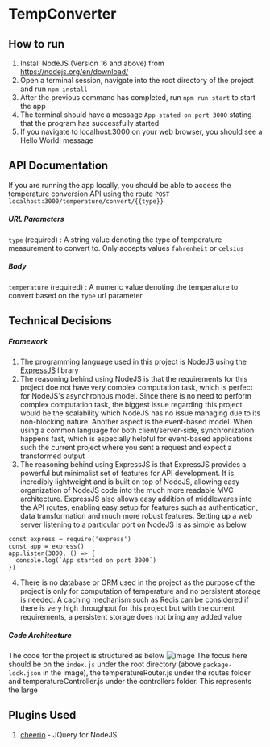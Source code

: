 # TempConverter
## How to run
1. Install NodeJS (Version 16 and above) from https://nodejs.org/en/download/
2. Open a terminal session, navigate into the root directory of the project and run ```npm install```
3. After the previous command has completed, run ```npm run start``` to start the app
4. The terminal should have a message ```App stated on port 3000``` stating that the program has successfully started
5. If you navigate to localhost:3000 on your web browser, you should see a Hello World! message
## API Documentation
If you are running the app locally, you should be able to access the temperature conversion API using the route
```POST localhost:3000/temperature/convert/{{type}}```
##### URL Parameters
```type``` (required) : A string value denoting the type of temperature measurement to convert to. Only accepts values ```fahrenheit``` or ```celsius```
##### Body
```temperature``` (required) : A numeric value denoting the temperature to convert based on the ```type``` url parameter

## Technical Decisions
##### Framework
1. The programming language used in this project is NodeJS using the [ExpressJS](https://expressjs.com/) library
2. The reasoning behind using NodeJS is that the requirements for this project doe not have very complex computation task, which is perfect for NodeJS's asynchronous model. Since there is no need to perform complex computation task, the biggest issue regarding this project would be the scalability which NodeJS has no issue managing due to its non-blocking nature. Another aspect is the event-based model. When using a common language for both client/server-side, synchronization happens fast, which is especially helpful for event-based applications such the current project where you sent a request and expect a transformed output
3. The reasoning behind using ExpressJS is that ExpressJS provides a powerful but minimalist set of features for API development. It is incredibly lightweight and is built on top of NodeJS, allowing easy organization of NodeJS code into the much more readable MVC architecture. ExpressJS also allows easy addition of middlewares into the API routes, enabling easy setup for features such as authentication, data transformation and much more robust features. Setting up a web server listening to a particular port on NodeJS is as simple as below
```
const express = require('express')
const app = express()
app.listen(3000, () => {
  console.log(`App started on port 3000`)
})
```
4. There is no database or ORM used in the project as the purpose of the project is only for computation of temperature and no persistent storage is needed. A caching mechanism such as Redis can be considered if there is very high throughput for this project but with the current requirements, a persistent storage does not bring any added value
##### Code Architecture
The code for the project is structured as below
![image](https://user-images.githubusercontent.com/13820671/163561212-4eb9ea0a-1704-4c75-a301-b0f3e1baae19.png)
The focus here should be on the ```index.js``` under the root directory (above ```package-lock.json``` in the image), the temperatureRouter.js under the routes folder and temperatureController.js under the controllers folder. This represents the large 
## Plugins Used
1. [cheerio](https://cheerio.js.org/) - JQuery for NodeJS 

